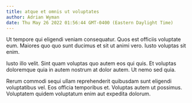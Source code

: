 ```yaml
---
title: atque et omnis ut voluptates
author: Adrian Wyman
date: Thu May 26 2022 01:56:44 GMT-0400 (Eastern Daylight Time)
---
```

Ut tempore qui eligendi veniam consequatur. Quos est officiis voluptate eum. Maiores quo quo sunt ducimus et sit ut animi vero. Iusto voluptas sit enim.

 Iusto illo velit. Sint quam voluptas quo autem eos qui quis. Et voluptas doloremque quia in autem nostrum at dolor autem. Ut nemo sed quia.

 Rerum commodi sequi ullam reprehenderit quibusdam sunt eligendi voluptatibus vel. Eos officia temporibus et. Voluptas autem ut possimus. Voluptatem quidem voluptatum enim aut expedita dolorum.